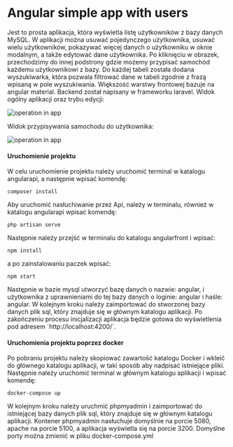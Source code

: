 # Angular simple app with users
Jest to prosta aplikacja, która wyświetla listę użytkowników z bazy danych MySQL. W aplikacji można usuwać pojedynczego użytkownika, usuwać wielu użytkowników, pokazywać więcej danych o użytkowniku w oknie modalnym, a także edytować dane użytkownika. Po kliknięciu w obrazek, przechodzimy do innej podstrony gdzie możemy przypisać samochód każdemu użytkownikowi z bazy. Do każdej tabeli została dodana wyszukiwarka, która pozwala filtrować dane w tabeli zgodnie z frazą wpisaną w pole wyszukiwania. Większość warstwy frontowej bazuje na angular material. Backend został napisany w frameworku laravel.
Widok ogólny aplikacji oraz trybu edycji:

<img src="https://i.imgur.com/Hfdeds2.gif" alt="operation in app">

Widok przypisywania samochodu do użytkownika:

<img src="https://i.imgur.com/J7dHJuQ.gif" alt="operation in app">


<h4>Uruchomienie projektu</h4>
W celu uruchomienie projektu należy uruchomić terminal w katalogu angularapi, a następnie wpisać komendę:
<pre><code>composer install</code></pre>
Aby uruchomić nasłuchiwanie przez Api, należy w terminalu, również w katalogu angularapi wpisać komendę:
<pre><code>php artisan serve</code></pre>
Następnie należy przejść w terminalu do katalogu angularfront i wpisać:
<pre><code>npm install</code></pre>
a po zainstalowaniu paczek wpisać:
<pre><code>npm start</code></pre>
Następnie w bazie mysql utworzyć bazę danych o nazwie: angular, i użytkownika z uprawnieniami do tej bazy danych o loginie: angular i haśle: angular.
W kolejnym kroku należy zaimportować do stworzonej bazy danych plik sql, który znajduje się w głównym katalogu aplikacji.
Po zakończeniu procesu inicjalizacji aplikacja będzie gotowa do wyświetlenia pod adresem `http://localhost:4200/`.

<h4>Uruchomienia projektu poprzez docker</h4>
Po pobraniu projektu należy skopiować zawartość katalogu Docker i wkleić do głównego katalogu aplikacji, w taki sposób aby nadpisać istniejące pliki. Następnie należy uruchomić terminal w głównym katalogu aplikacji i wpisać komendę:
<pre><code>docker-compose up</code></pre>
W kolejnym kroku należy uruchmić phpmyadmin i zaimportować do istniejącej bazy danych plik sql, który znajduje się w głównym katalogu aplikacji.
Kontener phpmyadmin nasłuchuje domyślnie na porcie 5080, apache na porcie 5100, a aplikacja wyświetla się na porcie 3200. Domyślne porty można zmienić w pliku docker-compose.yml
